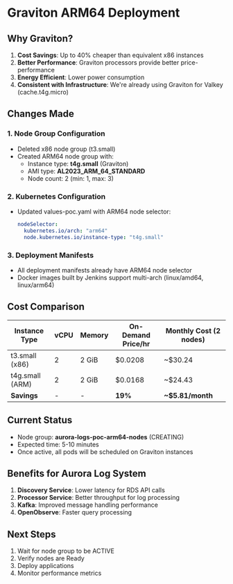 # Graviton ARM64 Deployment

## Why Graviton?

1. **Cost Savings**: Up to 40% cheaper than equivalent x86 instances
2. **Better Performance**: Graviton processors provide better price-performance
3. **Energy Efficient**: Lower power consumption
4. **Consistent with Infrastructure**: We're already using Graviton for Valkey (cache.t4g.micro)

## Changes Made

### 1. Node Group Configuration
- Deleted x86 node group (t3.small)
- Created ARM64 node group with:
  - Instance type: **t4g.small** (Graviton)
  - AMI type: **AL2023_ARM_64_STANDARD**
  - Node count: 2 (min: 1, max: 3)

### 2. Kubernetes Configuration
- Updated values-poc.yaml with ARM64 node selector:
  ```yaml
  nodeSelector:
    kubernetes.io/arch: "arm64"
    node.kubernetes.io/instance-type: "t4g.small"
  ```

### 3. Deployment Manifests
- All deployment manifests already have ARM64 node selector
- Docker images built by Jenkins support multi-arch (linux/amd64, linux/arm64)

## Cost Comparison

| Instance Type | vCPU | Memory | On-Demand Price/hr | Monthly Cost (2 nodes) |
|---------------|------|--------|-------------------|----------------------|
| t3.small (x86) | 2 | 2 GiB | $0.0208 | ~$30.24 |
| t4g.small (ARM) | 2 | 2 GiB | $0.0168 | ~$24.43 |
| **Savings** | - | - | **19%** | **~$5.81/month** |

## Current Status

- Node group: **aurora-logs-poc-arm64-nodes** (CREATING)
- Expected time: 5-10 minutes
- Once active, all pods will be scheduled on Graviton instances

## Benefits for Aurora Log System

1. **Discovery Service**: Lower latency for RDS API calls
2. **Processor Service**: Better throughput for log processing
3. **Kafka**: Improved message handling performance
4. **OpenObserve**: Faster query processing

## Next Steps

1. Wait for node group to be ACTIVE
2. Verify nodes are Ready
3. Deploy applications
4. Monitor performance metrics